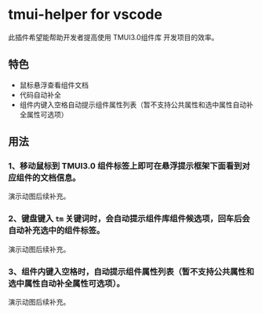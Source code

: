 # tmui-helper for vscode
此插件希望能帮助开发者提高使用 TMUI3.0组件库 开发项目的效率。

## 特色
  + 鼠标悬浮查看组件文档
  + 代码自动补全
  + 组件内键入空格自动提示组件属性列表（暂不支持公共属性和选中属性自动补全属性可选项）

## 用法
### 1、移动鼠标到 TMUI3.0 组件标签上即可在悬浮提示框架下面看到对应组件的文档信息。
演示动图后续补充。

### 2、键盘键入 `tm` 关键词时，会自动提示组件库组件候选项，回车后会自动补充选中的组件标签。
演示动图后续补充。

### 3、组件内键入空格时，自动提示组件属性列表（暂不支持公共属性和选中属性自动补全属性可选项）。
演示动图后续补充。
